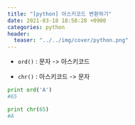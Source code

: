 ```yaml
---
title: "[python] 아스키코드 변환하기"
date: 2021-03-18 18:58:28 +0900
categories: python
header:
  teaser: "../../img/cover/python.png"
---
```


- `ord()` : 문자 -> 아스키코드

- `chr()` : 아스키코드 -> 문자


```python
print ord('A')
#65
```

```python
print chr(65)
#A
```
